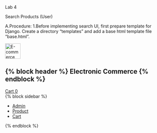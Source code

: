 Lab 4

Search Products (User)

A.Procedure:
1.Before implementing search UI, first prepare template for Django. Create a
directory “templates” and add a base html template file “base.html”.
<!DOCTYPE html>
<html lang="en">
<head>
<link rel="stylesheet" href="https://stackpath.bootstrapcdn.com/bootstrap/4.5.2/css/bootstrap.min.css"/>
<script src="https://code.jquery.com/jquery-3.5.1.slim.min.js"></script>
<script src="https://stackpath.bootstrapcdn.com/bootstrap/4.5.2/js/bootstrap.min.js"></script>
<link rel="stylesheet" href="https://stackpath.bootstrapcdn.com/fontawesome/4.7.0/css/font-awesome.min.css"/>
<title>{% block title %} Electronics Commerce {% endblock %}</title>
<style type="text/css">
    .min-h-100 { min-height: 100%; }
</style>
</head>
<body>
<div class="row">
<div id="header" class="bg-info col-sm-12 col-md-12 col-lg-12">
<div class="row">
<div class="col-sm-4 col-md-4 col-lg-4">
<img src="https://img.favpng.com/23/7/24/logo-e-commercedigital-
marketing-brand-trade-png-favpng-xTcxcPuHCYQBUh9P8q30ETQji.jpg"
alt="E-commerce Logo" style="height:50px; width:auto;" />
</div>
<div class="col-sm-7 col-md-7 col-lg-7">
<h2>
{% block header %} Electronic Commerce {% endblock %}
</h2>
</div>
<div class="col-sm-1 col-md-1 col-lg-1">
<a class="btn btn-success btn-sm ml-3" href="#cart-model"
data-toggle="modal">
<span>Cart</span>
<span class="badge badge-light">
<label id="cart_qty">0</label>
</span>
</a>
</div>
</div>
</div>
</div>
<div class="row">
<div id="sidebar" class="min-h-100 min-h-800 bg-light border col-sm-3 col-md-3 col-lg-3">
{% block sidebar %}
<ul>
<li><a href="/admin/"><i class="fa fa-user" ariahidden="true"></i> Admin</a></li>
<li><a href="/"><i class="fa fa-search" aria-hidden="true"></i>Product</a></li>
<li><a href="/cart/"><i class="fa fa-shopping-cart" ariahidden="true"></i> Cart</a></li>
</ul>
{% endblock %}
</div>
<div id="content" class="min-h-100 bg-light col-sm-9 col-md-9 col-lg-9">
{% block content %}{% endblock %}
</div>
</div>
</body>
</html>

2.To ensure that the “templates/base.html” is available globally, adjust the TEMPLATES/DIRS setting. Go to “settings.py” and make the following adjustment.

TEMPLATES = [
{
'BACKEND': 'django.template.backends.django.DjangoTemplates',
'DIRS': [BASE_DIR / 'templates'],
}
]

3.Inside “product_module”, create a directory “templates”. Note that this “templates” folder is different from Step #1. Create a html “index.html”
{% extends "base.html" %}
{% block title %} Search {% endblock %}
{% block header %} Search Product {% endblock %}
{% block content %}
<!--Navbar-->
<nav class="navbar navbar-expand-lg">
<div>
<!-- Links -->
<ul class="navbar-nav mr-auto">
<li class="nav-item active">
<a class="nav-link text-dark" href="/ ">All</a>
</li>
{% for category in categories %}
<li class="nav-item">
<a class="nav-link text-dark"
href="/?category={{category.id}}">{{category.name}}</a>
</li>
{% endfor %}
{% for brand in brands %}
<li class="nav-item">
Electronic Commerce (Programming)
12
<a class="nav-link text-dark"
href="/?brand={{brand.id}}">{{brand.name}}</a>
</li>
{% endfor %}
</ul>
<!-- Links -->
</div>
<div>
<form class="form-inline" method="POST">
{% csrf_token %}
<div>
<input name="query" class="form-control" type="text"
placeholder="Search/enter price-range" aria-label="Search"
value="{{search_query}}">
</div>
</form>
</div>
</nav>
<!--/.Navbar-->
{% for product in products %}
<div class="row border bg-light">
<div class="col-md-4">
<div class="text-center">
<img src="{{ product.image_url }}" style="height:200px;
width:auto;" alt="{{ product.name }}">
</div>
</div>
<div class="col-md-3">
<span class="btn btn-danger disabled">{{ product.brand.name
}}</span>
<span class="btn btn-info disabled">{{ product.category.name
}}</span>
<h3>{{ product.name }}</h3>
<h4 class="bold text-secondary">
<strong>NRs. {{ product.price }}</strong>
</h4>
<form class="d-flex" action="/cart" method="GET">
<!-- Default input -->
<input type="hidden" name="id" value="{{product.id}}" />
<input type="number" name="qty" value="1" arialabel="
Search" class="form-control" style="width: 100px">
<button id="btn-add-to-cart" class="btn btn-primary btn-md"
type="submit" data-toggle="modal" data-target="#cart-model"><i class="fa fashopping-
cart" aria-hidden="true"></i> Add to cart</button>
</form>
</div>
<div class="col-md-5">
<table class="table table-sm">
<tr>
<td>Available Quantity</td>
<td>{{product.quantity}}</td>
</tr>
<tr>
<td>Color Code</td>
<td><div style="height: 25px; width: 25px; backgroundcolor:
{{ product.color_code }};"></div></td>
</tr>
<tr>
<td>Brand</td>
<td>{{ product.brand.name }}</td>
</tr>
<tr>
<td>Category</td>
<td>{{ product.category.name }}</td>
</tr>
<tr>
<td>Registered On</td>
<td>{{ product.registered_on }}</td>
</tr>
<tr>
<td>Is Active</td>
<td>
{% if product.is_active %}
<input type="checkbox" checked />
{% else %}
<input type="checkbox" />
{% endif %}
</td>
</tr>
</table>
</div>
</div>
{% endfor %}
{% endblock %}

4.From the project “product_module” open “views.py” and add the code as below for search operation (GET and POST).
from django.db.models import Q
from .models import Product, Brand, Category
...
def index(request):
    if request.method == "GET": 
        category_id = request.GET.get("category")
        brand_id = request.GET.get("brand")
        if category_id:
            filter_query = Q(category__id=category_id)
            products = Product.objects.filter(filter_query)
        elif brand_id:
            filter_query = Q(brand__id=brand_id)
            products = Product.objects.filter(filter_query)
        else:
            products = Product.objects.all()

         categories = Category.objects.all()
         brands = Brand.objects.all()
         context = {
            'products': products,
            'categories': categories,
            'brands': brands,
            'search_query': '',
            }
         return render(request, 'index.html', context)
    elif request.method == "POST":
        q = request.POST.get("query")   
        if "-" in q:
            price_values = q.split("-")
            filter_query = Q(price__gte=price_values[0]) & Q(price__lte=price_values[1])
        else:
            filter_query = Q(name__icontains=q) | Q(price__icontains=q) | Q(brand__name__icontains=q)
            products = Product.objects.filter(filter_query)
            categories = Category.objects.all()
            brands = Brand.objects.all()
            context = {
                    'products': products,
                    'categories': categories,
                    'brands': brands,
                    'search_query': q,
                }
            return render(request, 'index.html', context)

5.In “product_module” create a file for “urls.py” and add the URL routing config.
        from django.urls import path
        from .views import index
urlpatterns = [
        path('', index),
]

6.In “ecommerce_yourname > urls.py”, include “product_module.urls”
from django.contrib import admin
from django.urls import path, include
        urlpatterns = [
        path('admin/', admin.site.urls),
        path('', include('product_module.urls')),
]

7.Run the project and navigate to admin to check the result.
        python manage.py runserver

8.Go to browser and navigate your project url.
a. In browser, open 'http://127.0.0.1:8000/admin' for admin interface
b. Add records for brands, categories and products.
c. In browser, open 'http://127.0.0.1:8000 for user interfrace (search)
d. Perform various combination for search operation

B.Conclusion:
    Hence we can conclude that Lab 4 helps in searching Products and it's details.
